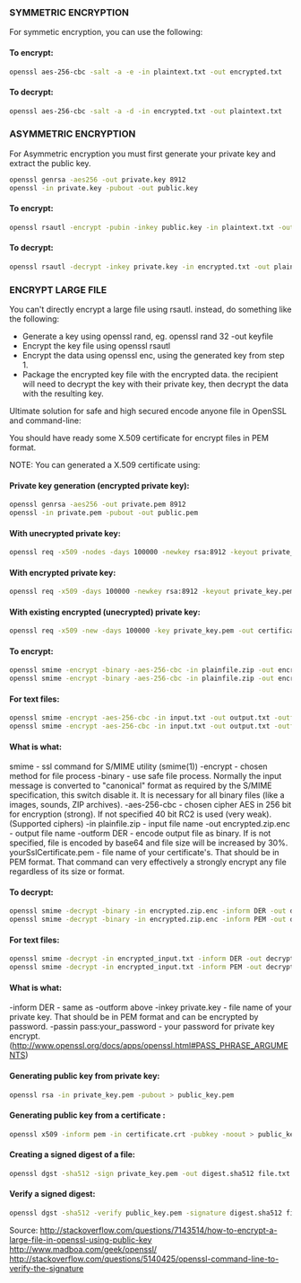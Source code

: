 ### SYMMETRIC ENCRYPTION

For symmetic encryption, you can use the following:

#### To encrypt:
```sh
openssl aes-256-cbc -salt -a -e -in plaintext.txt -out encrypted.txt
```

#### To decrypt:
```sh
openssl aes-256-cbc -salt -a -d -in encrypted.txt -out plaintext.txt
```

### ASYMMETRIC ENCRYPTION
For Asymmetric encryption you must first generate your private key and extract the public key.

```sh
openssl genrsa -aes256 -out private.key 8912
openssl -in private.key -pubout -out public.key
```

#### To encrypt:
```sh
openssl rsautl -encrypt -pubin -inkey public.key -in plaintext.txt -out encrypted.txt
```

#### To decrypt:
```sh
openssl rsautl -decrypt -inkey private.key -in encrypted.txt -out plaintext.txt
```

### ENCRYPT LARGE FILE

You can't directly encrypt a large file using rsautl. instead, do something like the following:

- Generate a key using openssl rand, eg. openssl rand 32 -out keyfile
- Encrypt the key file using openssl rsautl
- Encrypt the data using openssl enc, using the generated key from step 1.
- Package the encrypted key file with the encrypted data. the recipient will need to decrypt the key with their private key, then   decrypt the data with the resulting key.

Ultimate solution for safe and high secured encode anyone file in OpenSSL and command-line:

You should have ready some X.509 certificate for encrypt files in PEM format.

NOTE: You can generated a X.509 certificate using:

#### Private key generation (encrypted private key):
```sh
openssl genrsa -aes256 -out private.pem 8912
openssl -in private.pem -pubout -out public.pem
```

#### With unecrypted private key:
```sh
openssl req -x509 -nodes -days 100000 -newkey rsa:8912 -keyout private_key.pem -out certificate.pem
```

#### With encrypted private key:
```sh
openssl req -x509 -days 100000 -newkey rsa:8912 -keyout private_key.pem -out certificate.pem
```

#### With existing encrypted (unecrypted) private key:
```sh
openssl req -x509 -new -days 100000 -key private_key.pem -out certificate.pem
```

#### To encrypt:
```sh
openssl smime -encrypt -binary -aes-256-cbc -in plainfile.zip -out encrypted.zip.enc -outform PEM yourSslCertificate.pem
openssl smime -encrypt -binary -aes-256-cbc -in plainfile.zip -out encrypted.zip.enc -outform DER yourSslCertificate.pem
```

#### For text files:
```sh
openssl smime -encrypt -aes-256-cbc -in input.txt -out output.txt -outform DER yourSslCertificate.pem
openssl smime -encrypt -aes-256-cbc -in input.txt -out output.txt -outform PEM yourSslCertificate.pem
```

#### What is what:

smime - ssl command for S/MIME utility (smime(1))
-encrypt - chosen method for file process
-binary - use safe file process. Normally the input message is converted to "canonical" format as required by the S/MIME specification, this switch disable it. It is necessary for all binary files (like a images, sounds, ZIP archives).
-aes-256-cbc - chosen cipher AES in 256 bit for encryption (strong). If not specified 40 bit RC2 is used (very weak). (Supported ciphers)
-in plainfile.zip - input file name
-out encrypted.zip.enc - output file name
-outform DER - encode output file as binary. If is not specified, file is encoded by base64 and file size will be increased by 30%.
yourSslCertificate.pem - file name of your certificate's. That should be in PEM format.
That command can very effectively a strongly encrypt any file regardless of its size or format.

#### To decrypt:
```sh
openssl smime -decrypt -binary -in encrypted.zip.enc -inform DER -out decrypted.zip -inkey private.key -passin pass:your_password
openssl smime -decrypt -binary -in encrypted.zip.enc -inform PEM -out decrypted.zip -inkey private.key -passin pass:your_password
```
#### For text files:
```sh
openssl smime -decrypt -in encrypted_input.txt -inform DER -out decrypted_input.zip -inkey private.key -passin pass:your_password
openssl smime -decrypt -in encrypted_input.txt -inform PEM -out decrypted_input.zip -inkey private.key -passin pass:your_password
```

#### What is what:

-inform DER - same as -outform above
-inkey private.key - file name of your private key. That should be in PEM format and can be encrypted by password.
-passin pass:your_password - your password for private key encrypt. (http://www.openssl.org/docs/apps/openssl.html#PASS_PHRASE_ARGUMENTS)

#### Generating public key from private key:
```sh
openssl rsa -in private_key.pem -pubout > public_key.pem
```

#### Generating public key from a certificate :
```sh
openssl x509 -inform pem -in certificate.crt -pubkey -noout > public_key.pem
```

#### Creating a signed digest of a file:
```sh
openssl dgst -sha512 -sign private_key.pem -out digest.sha512 file.txt
```

#### Verify a signed digest:
```sh
openssl dgst -sha512 -verify public_key.pem -signature digest.sha512 file.txt
```

Source: http://stackoverflow.com/questions/7143514/how-to-encrypt-a-large-file-in-openssl-using-public-key
http://www.madboa.com/geek/openssl/
http://stackoverflow.com/questions/5140425/openssl-command-line-to-verify-the-signature
